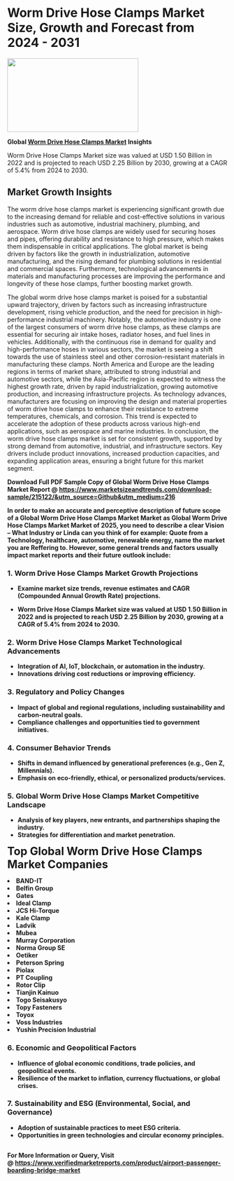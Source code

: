 <H1>Worm Drive Hose Clamps Market Size, Growth and Forecast from 2024 - 2031</H1><img class="aligncenter size-medium wp-image-584254" src="https://thirdeyenews.in/wp-content/uploads/2024/09/Global-Market-Research-300x168.jpeg" alt="" width="300" height="168" /><p><strong>Global&nbsp;<a href="https://www.marketsizeandtrends.com/download-sample/215122/&amp;utm_source=Github&utm_medium=216">Worm Drive Hose Clamps Market</a> Insights</strong></p><p>Worm Drive Hose Clamps Market size was valued at USD 1.50 Billion in 2022 and is projected to reach USD 2.25 Billion by 2030, growing at a CAGR of 5.4% from 2024 to 2030.</p><p><h2>Market Growth Insights</h2> <p>The worm drive hose clamps market is experiencing significant growth due to the increasing demand for reliable and cost-effective solutions in various industries such as automotive, industrial machinery, plumbing, and aerospace. Worm drive hose clamps are widely used for securing hoses and pipes, offering durability and resistance to high pressure, which makes them indispensable in critical applications. The global market is being driven by factors like the growth in industrialization, automotive manufacturing, and the rising demand for plumbing solutions in residential and commercial spaces. Furthermore, technological advancements in materials and manufacturing processes are improving the performance and longevity of these hose clamps, further boosting market growth.</p> <p><strong></strong></p> <p>The global worm drive hose clamps market is poised for a substantial upward trajectory, driven by factors such as increasing infrastructure development, rising vehicle production, and the need for precision in high-performance industrial machinery. Notably, the automotive industry is one of the largest consumers of worm drive hose clamps, as these clamps are essential for securing air intake hoses, radiator hoses, and fuel lines in vehicles. Additionally, with the continuous rise in demand for quality and high-performance hoses in various sectors, the market is seeing a shift towards the use of stainless steel and other corrosion-resistant materials in manufacturing these clamps. North America and Europe are the leading regions in terms of market share, attributed to strong industrial and automotive sectors, while the Asia-Pacific region is expected to witness the highest growth rate, driven by rapid industrialization, growing automotive production, and increasing infrastructure projects. As technology advances, manufacturers are focusing on improving the design and material properties of worm drive hose clamps to enhance their resistance to extreme temperatures, chemicals, and corrosion. This trend is expected to accelerate the adoption of these products across various high-end applications, such as aerospace and marine industries. In conclusion, the worm drive hose clamps market is set for consistent growth, supported by strong demand from automotive, industrial, and infrastructure sectors. Key drivers include product innovations, increased production capacities, and expanding application areas, ensuring a bright future for this market segment.</p> <p><strong></p><p><span class=""><strong>Download Full PDF Sample Copy of Global Worm Drive Hose Clamps Market Report</strong> @ <a href="https://www.marketsizeandtrends.com/download-sample/215122/&amp;utm_source=Github&utm_medium=216" target="_blank">https://www.marketsizeandtrends.com/download-sample/215122/&amp;utm_source=Github&utm_medium=216</a></span></p><p>In order to make an accurate and perceptive description of future scope of a Global&nbsp;Worm Drive Hose Clamps Market Market as Global&nbsp;Worm Drive Hose Clamps Market Market of 2025, you need to describe a clear Vision &ndash; What Industry or Linda can you think of for example: Quote from a Technology, healthcare, automotive, renewable energy, name the market you are Reffering to. However, some general trends and factors usually impact market reports and their future outlook include:</p><h3>1.&nbsp;<strong>Worm Drive Hose Clamps Market Growth Projections</strong></h3><ul><li>Examine market size trends, revenue estimates and CAGR (Compounded Annual Growth Rate) projections.</li><li><p>Worm Drive Hose Clamps Market size was valued at USD 1.50 Billion in 2022 and is projected to reach USD 2.25 Billion by 2030, growing at a CAGR of 5.4% from 2024 to 2030.</p></li></ul><h3>2.&nbsp;<strong>Worm Drive Hose Clamps Market Technological Advancements</strong></h3><ul><li>Integration of AI, IoT, blockchain, or automation in the industry.</li><li>Innovations driving cost reductions or improving efficiency.</li></ul><h3>3.&nbsp;<strong>Regulatory and Policy Changes</strong></h3><ul><li>Impact of global and regional regulations, including sustainability and carbon-neutral goals.</li><li>Compliance challenges and opportunities tied to government initiatives.</li></ul><h3>4.&nbsp;<strong>Consumer Behavior Trends</strong></h3><ul><li>Shifts in demand influenced by generational preferences (e.g., Gen Z, Millennials).</li><li>Emphasis on eco-friendly, ethical, or personalized products/services.</li></ul><h3>5.&nbsp;<strong>Global Worm Drive Hose Clamps Market Competitive Landscape</strong></h3><ul><li>Analysis of key players, new entrants, and partnerships shaping the industry.</li><li>Strategies for differentiation and market penetration.</li></ul><p data-pm-slice="1 1 []"><span style="color: inherit; font-family: inherit; font-size: 25px;">Top Global Worm Drive Hose Clamps Market Companies</span></p><div class="" data-test-id=""><p><li>BAND-IT</li><li> Belfin Group</li><li> Gates</li><li> Ideal Clamp</li><li> JCS Hi-Torque</li><li> Kale Clamp</li><li> Ladvik</li><li> Mubea</li><li> Murray Corporation</li><li> Norma Group SE</li><li> Oetiker</li><li> Peterson Spring</li><li> Piolax</li><li> PT Coupling</li><li> Rotor Clip</li><li> Tianjin Kainuo</li><li> Togo Seisakusyo</li><li> Topy Fasteners</li><li> Toyox</li><li> Voss Industries</li><li> Yushin Precision Industrial</li></p></div><h3>6.&nbsp;<strong>Economic and Geopolitical Factors</strong></h3><ul><li>Influence of global economic conditions, trade policies, and geopolitical events.</li><li>Resilience of the market to inflation, currency fluctuations, or global crises.</li></ul><h3>7.&nbsp;<strong>Sustainability and ESG (Environmental, Social, and Governance)</strong></h3><ul><li>Adoption of sustainable practices to meet ESG criteria.</li><li>Opportunities in green technologies and circular economy principles.</li></ul><h2><strong style="font-size: 14px;">For More Information or Query, Visit @&nbsp;</strong><a style="background-color: #ffffff; font-size: 14px;" href="https://www.marketsizeandtrends.com/report/worm-drive-hose-clamps-market/" target="_blank">https://www.verifiedmarketreports.com/product/airport-passenger-boarding-bridge-market</a></h2>
